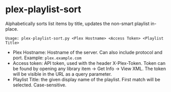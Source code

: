 # plex-playlist-sort
Alphabetically sorts list items by title, updates the non-smart playlist in-place.

`Usage: plex-playlist-sort.py <Plex Hostname> <Access Token> <Playlist Title>`

- Plex Hostname: Hostname of the server. Can also include protocol and port. Example: `plex.example.com`
- Access token: API token, used with the header X-Plex-Token. Token can be found by opening any library item -> Get Info -> View XML. The token will be visible in the URL as a query parameter.
- Playlist Title: the given display name of the playlist. First match will be selected. Case-sensitive.
